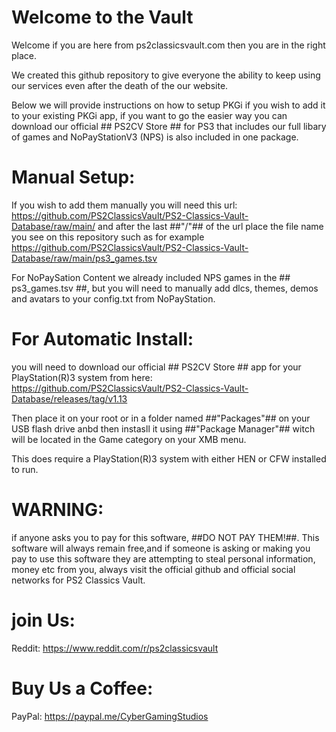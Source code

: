 # Welcome to the Vault #

Welcome if you are here from ps2classicsvault.com then you are in the right place.

We created this github repository to give everyone the ability to keep using our services even after the death of the our website.

Below we will provide instructions on how to setup PKGi if you wish to add it to your existing PKGi app, if you want to go the easier way you can download our official ## PS2CV Store ## for PS3 that includes our full libary of games and NoPayStationV3 (NPS) is also included in one package.

# Manual Setup: #

If you wish to add them manually you will need this url: https://github.com/PS2ClassicsVault/PS2-Classics-Vault-Database/raw/main/ and after the last ##"/"## of the url place the file name you see on this repository such as for example https://github.com/PS2ClassicsVault/PS2-Classics-Vault-Database/raw/main/ps3_games.tsv

For NoPaySation Content we already included NPS games in the ## ps3_games.tsv ##, but you will need to manually add dlcs, themes, demos and avatars to your config.txt from NoPayStation.

# For Automatic Install: #

you will need to download our official ## PS2CV Store ## app for your PlayStation(R)3 system from here: https://github.com/PS2ClassicsVault/PS2-Classics-Vault-Database/releases/tag/v1.13

Then place it on your root or in a folder named ##"Packages"## on your USB flash drive  anbd then instasll it using ##"Package Manager"## witch will be located in the Game category on your XMB menu.

This does require a PlayStation(R)3 system with either HEN or CFW installed to run.

# WARNING: #
if anyone asks you to pay for this software, ##DO NOT PAY THEM!##. This software will always remain free,and if someone is asking or making you pay to use this software they are attempting to steal personal information, money etc from you, always visit the official github and official social networks for PS2 Classics Vault.

# join Us: #

Reddit: https://www.reddit.com/r/ps2classicsvault

# Buy Us a Coffee: #
PayPal: https://paypal.me/CyberGamingStudios
